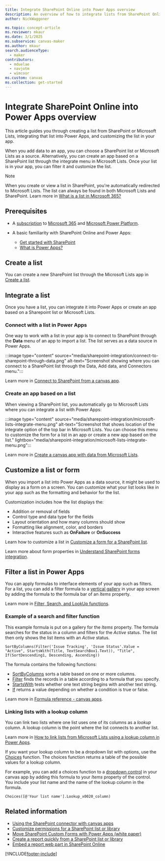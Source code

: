 ```yaml
---
title: Integrate SharePoint Online into Power Apps overview
description: An overview of how to integrate lists from SharePoint Online or Microsoft Lists into Microsoft Power Apps.
author: NickWaggoner

ms.topic: concept-article
ms.reviewer: mkaur
ms.date: 3/1/2025
ms.subservice: canvas-maker
ms.author: mkaur
search.audienceType: 
  - maker
contributors:
  - mduelae
  - navjotm
  - wimcoor
ms.custom: canvas
ms.collection: get-started
---
```


# Integrate SharePoint Online into Power Apps overview

This article guides you through creating a list from SharePoint or Microsoft Lists, integrating that list into Power Apps, and customizing the list in your app.

When you add data to an app, you can choose a SharePoint list or Microsoft Lists as a source. Alternatively, you can create an app based on a SharePoint list through the integrate menu in Microsoft Lists. Once your list is in your app, you can filter it and customize the list.

> [!NOTE]
> When you create or view a list in SharePoint, you're automatically redirected to Microsoft Lists. The list can always be found in both Microsoft Lists and SharePoint. Learn more in [What is a list in Microsoft 365?](https://support.microsoft.com/en-us/office/what-is-a-list-in-microsoft-365-93262a88-20ad-4edc-8410-b6909b2f59a5)

## Prerequisites

- A [subscription](https://www.microsoft.com/licensing/terms/productoffering) to [Microsoft 365](https://www.microsoft.com/licensing/terms/productoffering/Microsoft365/all) and [Microsoft Power Platform](https://www.microsoft.com/licensing/terms/productoffering/MicrosoftPowerPlatform/all).

- A basic familiarity with SharePoint Online and Power Apps:

  - [Get started with SharePoint](https://support.microsoft.com/en-us/office/get-started-with-sharepoint-909ec2f0-05c8-4e92-8ad3-3f8b0b6cf261)
  - [What is Power Apps?](../../powerapps-overview.md)

## Create a list

You can create a new SharePoint list through the Microsoft Lists app in [Create a list](https://support.microsoft.com/en-us/office/create-a-list-0d397414-d95f-41eb-addd-5e6eff41b083).

## Integrate a list

Once you have a list, you can integrate it into Power Apps or create an app based on a Sharepoint list or Microsoft Lists.

### Connect with a list in Power Apps

One way to work with a list in your app is to connect to SharePoint through the **Data** menu of an app to import a list. The list serves as a data source in Power Apps.

:::image type="content" source="media/sharepoint-integration/connect-to-sharepoint-through-data.png" alt-text="Screenshot showing where you can connect to a SharePoint list through the Data, Add data, and Connectors menu.":::

Learn more in [Connect to SharePoint from a canvas app](connections/connection-sharepoint-online.md).

### Create an app based on a list

When viewing a SharePoint list, you automatically go to Microsoft Lists where you can integrate a list with Power Apps:

:::image type="content" source="media/sharepoint-integration/microsoft-lists-integrate-menu.png" alt-text="Screenshot that shows location of the integrate option of the top bar in Microsoft Lists. You can choose this menu to customize the form for a list in an app or create a new app based on the list." lightbox="media/sharepoint-integration/microsoft-lists-integrate-menu.png":::

Learn more in [Create a canvas app with data from Microsoft Lists](app-from-sharepoint.md).

## Customize a list or form

When you import a list into Power Apps as a data source, it might be used to display as a form on a screen. You can customize what your list looks like in your app such as the formatting and behavior for the list.

Customization includes how the list displays the:

- Addition or removal of fields
- Control type and data type for the fields
- Layout orientation and how many columns should show
- Formatting like alignment, color, and borders
- Interactive features such as **OnFailure** or **OnSuccess**

Learn how to customize a list in [Customize a form for a SharePoint list](/sharepoint/dev/business-apps/power-apps/get-started/create-your-first-custom-form).

Learn more about form properties in [Understand SharePoint forms integration](sharepoint-form-integration.md).

## Filter a list in Power Apps

You can apply formulas to interface elements of your app such as filters. For a list, you can add a filter formula to a [vertical gallery](add-gallery.md) in your app screen by adding the formula to the formula bar of an *Items* property.

Learn more in [Filter, Search, and LookUp functions](/power-platform/power-fx/reference/function-filter-lookup).

### Example of a search and filter function

This example formula is put on a gallery for the *Items* property. The formula searches for the status in a column and filters for the *Active* status. The list then only shows the list items with an *Active* status.

```powerfx
SortByColumns(Filter('Issue Tracking', 'Issue Status'.Value = "Active", StartsWith(Title, TextSearchBox1.Text)), "Title", If(SortDescending1, Descending, Ascending))
```

The formula contains the following functions:

- [SortByColumns](/power-platform/power-fx/reference/function-sort) sorts a table based on one or more columns.
- [Filter](/power-platform/power-fx/reference/function-filter-lookup) finds the records in a table according to a formula that you specify.
- [StartsWith](/power-platform/power-fx/reference/function-startswith) tests whether one text string begins with another text string.
- [If](/power-platform/power-fx/reference/function-if) returns a value depending on whether a condition is true or false.

Learn more in [Formula reference - canvas apps](/power-platform/power-fx/formula-reference-canvas-apps).

### Linking lists with a lookup column

You can link two lists where one list uses one of its columns as a *lookup* column. A lookup column is the point where the list connects to another list.

Learn more in [How to link lists from Microsoft Lists using a lookup column in Power Apps](sharepoint-lookup-fields.md).

If you want your lookup column to be a dropdown list with options, use the [Choices](/power-platform/power-fx/reference/function-choices) function. The choices function returns a table of the possible values for a lookup column.

For example, you can add a choices function to a [dropdown control](controls/control-drop-down.md) in your canvas app by adding this formula to your *Items* property of the control. You include your list name and the name of the lookup column in the formula.

```powerappsfl
Choices([@'Your list name'].Lookup_x0020_column)
```

## Related information

- [Using the SharePoint connector with canvas apps](/power-platform/guidance/architecture/real-world-examples/sharepoint-canvas)
- [Customize permissions for a SharePoint list or library](https://support.microsoft.com/office/customize-permissions-for-a-sharepoint-list-or-library-02d770f3-59eb-4910-a608-5f84cc297782)
- [Move SharePoint Custom Forms with Power Apps (white paper)](https://go.microsoft.com/fwlink/?linkid=2263521)
- [Create a report quickly from a SharePoint list or library](/power-bi/create-reports/service-quick-create-sharepoint-list)
- [Embed a report web part in SharePoint Online](/power-bi/collaborate-share/service-embed-report-spo)

[!INCLUDE[footer-include](../../includes/footer-banner.md)]
